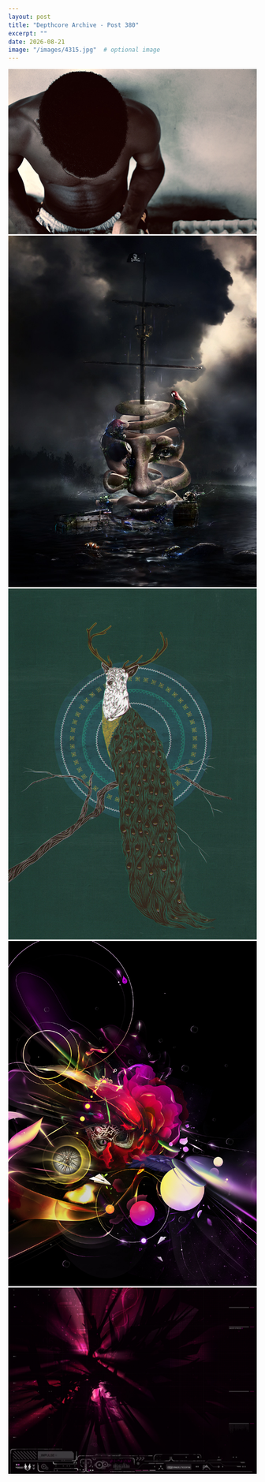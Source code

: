 ```yaml
---
layout: post
title: "Depthcore Archive - Post 380"
excerpt: ""
date: 2026-08-21
image: "/images/4315.jpg"  # optional image
---
```


<img src="/images/4315.jpg">
<img src="/images/4316.jpg" alt="4316.jpg"/>
<img src="/images/4317.jpg" alt="4317.jpg"/>
<img src="/images/4319.jpg" alt="4319.jpg"/>
<img src="/images/432.jpg" alt="432.jpg"/>
